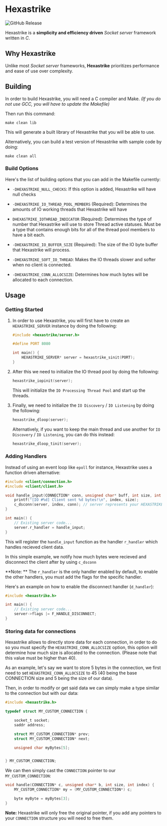 # Hexastrike
![GitHub Release](https://img.shields.io/github/v/release/Zffu/Hexastrike?include_prereleases)


Hexastrike is a **simplicity and efficiency driven** *Socket server* framework written in *C*.

## Why Hexastrike

Unlike most *Socket server* frameworks, **Hexastrike** prioritizes performance and ease of use over complexity. 

## Building

In order to build Hexastrike, you will need a C compiler and Make.
*(If you do not use GCC, you will have to update the Makefile)*

Then run this command:
```
make clean lib
```

This will generate a built library of Hexastrike that you will be able to use.

Alternatively, you can build a test version of Hexastrike with sample code by doing:
```
make clean all
```

### Build Options
Here's the list of building options that you can add in the Makefile currently:
- `-DHEXASTRIKE_NULL_CHECKS`: If this option is added, Hexastrike will have null checks

- `-DHEXASTRIKE_IO_THREAD_POOL_MEMBERS` (Required): Determines the amounts of IO working threads that Hexastrike will have
- `DHEXASTRIKE_IOTHREAD_INDICATOR` (Required): Determines the type of number that Hexastrike will use to store Thread active statuses. Must be a type that contains enough bits for all of the thread pool members to have a bit each.

- `-DHEXASTRIKE_IO_BUFFER_SIZE` (Required): The size of the IO byte buffer that Hexastrike will process.

- `-DHEXASTRIKE_SOFT_IO_THREAD`: Makes the IO threads slower and softer when no client is connected.

- `-DHEXASTRIKE_CONN_ALLOCSIZE`: Determines how much bytes will be allocated to each connection.

## Usage

### Getting Started

1. In order to use Hexastrike, you will first have to create an ``HEXASTRIKE_SERVER`` instance by doing the following:

    ```C
    #include <hexastrike/server.h>

    #define PORT 8080

    int main() {
        HEXASTRIKE_SERVER* server = hexastrike_sinit(PORT);
    }
    ```



2. After this we need to initialize the IO thread pool by doing the following:
    ```C
    hexastrike_iopinit(server);
    ```

    This will initialize the `IO Processing Thread Pool` and start up the threads.


3. Finally, we need to initialize the `IO Discovery` / `IO Listening` by doing the following:

    ```C
    hexastrike_dloop(server);
    ```

    Alternatively, if you want to keep the main thread and use another for `IO Discovery` / `IO Listening`, you can do this instead:
    
    ```C
    hexastrike_dloop_tinit(server);
    ```

### Adding Handlers

Instead of using an event loop like `epoll` for instance, Hexastrike uses a function driven alternative:

```C
#include <client/connection.h>
#include <client/client.h>

void handle_input(CONNECTION* conn, unsigned char* buff, int size, int index) {
    printf("[IO #%d] Client sent %d bytes!\n", index, size);
    c_dsconn(server, index, conn); // server represents your HEXASTRIKE_SERVER instance.
}

int main() {
    // Existing server code...
    server.r_handler = handle_input; 
}
```

This will register the `handle_input` function as the handler `r_handler` which handles recieved client data.

In this simple example, we notify how much bytes were recieved and disconnect the client after by using `c_dsconn`

**Note: ** The `r_handler` is the only handler enabled by default, to enable the other handlers, you must add the flags for the specific handler.

Here's an example on how to enable the disconnect handler (`d_handler`):
```C
#include <hexastrike.h>

int main() {
    // Existing server code...
    server->flags |= F_HANDLE_DISCONNECT;
}
```

### Storing data for connections

Hexastrike allows to directly store data for each connection, in order to do so you must specify the `HEXASTRIKE_CONN_ALLOCSIZE` option, this option will determine how much size is allocated to the connection. (Please note that this value must be higher than 40).

As an example, let's say we want to store 5 bytes in the connection, we first need to set `HEXASTRIKE_CONN_ALLOCSIZE` to 45 (40 being the base CONNECTION size and 5 being the size of our data).

Then, in order to modify or get said data we can simply make a type similar to the connection but with our data: 

```C
#include <hexastrike.h>

typedef struct MY_CUSTOM_CONNECTION {

    socket_t socket;
    saddr address;

    struct MY_CUSTOM_CONNECTION* prev;
    struct MY_CUSTOM_CONNECTION* next;

    unsigned char myBytes[5];


} MY_CUSTOM_CONNECTION;
```

We can then simply cast the `CONNECTION` pointer to our `MY_CUSTOM_CONNECTION`:
```C
void handle(CONNECTION* c, unsigned char* b, int size, int index) {
    MY_CUSTOM_CONNECTION* my = (MY_CUSTOM_CONNECTION*) c;

    byte myByte = myBytes[3];
}
```

**Note:** Hexastrike will only free the original pointer, if you add any pointers to your `CONNECTION` structure you will need to free them.